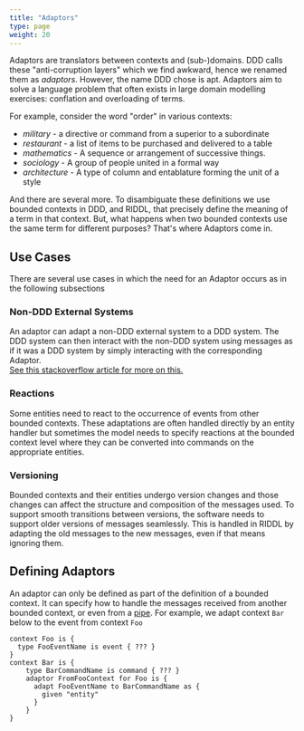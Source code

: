 ```yaml
---
title: "Adaptors"
type: page
weight: 20
---
```

Adaptors are translators between contexts and (sub-)domains. 
DDD calls these "anti-corruption layers" which we find awkward, hence we
renamed them as _adaptors_.  However, the name DDD chose is apt.  Adaptors aim to 
solve a language problem that often exists in large domain modelling exercises: 
conflation and overloading of terms.

For example, consider the word "order" in various contexts:
* _military_ - a directive or command from a superior to a subordinate
* _restaurant_ - a list of items to be purchased and delivered to a table
* _mathematics_ - A sequence or arrangement of successive things.
* _sociology_ - A group of people united in a formal way
* _architecture_ -  A type of column and entablature forming the unit of a style

And there are several more. To disambiguate these definitions we use bounded contexts in DDD, 
and RIDDL, that precisely define the meaning of a term in that context. But, what happens when 
two bounded contexts use the same term for different purposes? That's where Adaptors come in. 

## Use Cases
There are several use cases in which the need for an Adaptor occurs as in the following subsections

### Non-DDD External Systems
An adaptor can adapt a non-DDD external system to a DDD system. The DDD system can then interact
with the non-DDD system using messages as if it was a DDD system by simply interacting with the 
corresponding Adaptor.  
[See this stackoverflow article for more on this.](https://stackoverflow.com/questions/909264/ddd-anti-corruption-layer-how-to)

### Reactions
Some entities need to react to the occurrence of events from other bounded contexts. These 
adaptations are often handled directly by an entity handler but sometimes the model needs to
specify reactions at the bounded context level where they can be converted into commands on 
the appropriate entities. 

### Versioning
Bounded contexts and their entities undergo version changes and those changes can affect the 
structure and composition of the messages used.  To support smooth transitions between versions, 
the software needs to support older versions of messages seamlessly. This is handled in
RIDDL by adapting the old messages to the new messages, even if that means ignoring them.

## Defining Adaptors
An adaptor can only be defined as part of the definition of a bounded context. It can specify 
how to handle the messages received from another bounded context, or even from a 
[pipe](../../streaming/pipe). 
For example, we adapt context `Bar` below to the event from context `Foo`
```riddl
context Foo is {
  type FooEventName is event { ??? }
}
context Bar is {
    type BarCommandName is command { ??? }
    adaptor FromFooContext for Foo is {
      adapt FooEventName to BarCommandName as {
        given "entity"
      }
    }
}
```


